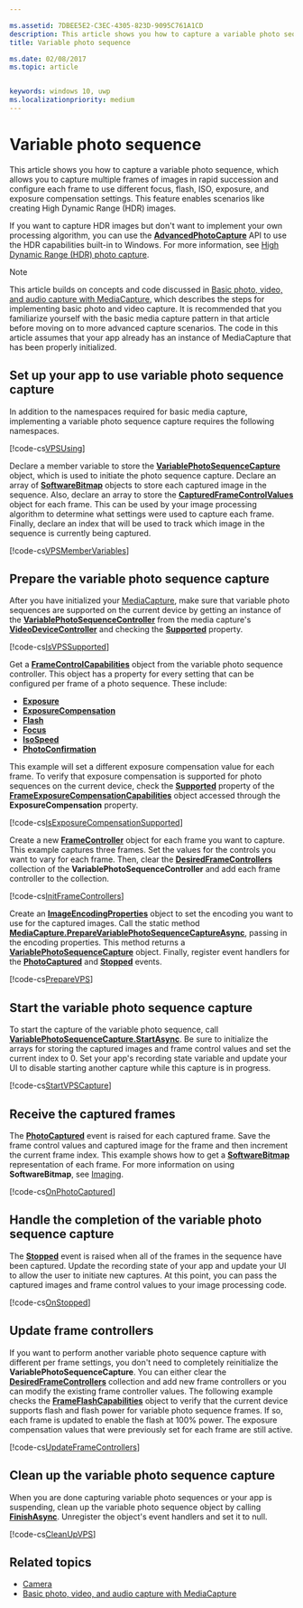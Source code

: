 ```yaml
---

ms.assetid: 7DBEE5E2-C3EC-4305-823D-9095C761A1CD
description: This article shows you how to capture a variable photo sequence, which allows you to capture multiple frames of images in rapid succession and configure each frame to use different focus, flash, ISO, exposure, and exposure compensation settings.
title: Variable photo sequence

ms.date: 02/08/2017
ms.topic: article


keywords: windows 10, uwp
ms.localizationpriority: medium
---
```


# Variable photo sequence



This article shows you how to capture a variable photo sequence, which allows you to capture multiple frames of images in rapid succession and configure each frame to use different focus, flash, ISO, exposure, and exposure compensation settings. This feature enables scenarios like creating High Dynamic Range (HDR) images.

If you want to capture HDR images but don't want to implement your own processing algorithm, you can use the [**AdvancedPhotoCapture**](https://msdn.microsoft.com/library/windows/apps/mt181386) API to use the HDR capabilities built-in to Windows. For more information, see [High Dynamic Range (HDR) photo capture](high-dynamic-range-hdr-photo-capture.md).

> [!NOTE] 
> This article builds on concepts and code discussed in [Basic photo, video, and audio capture with MediaCapture](basic-photo-video-and-audio-capture-with-MediaCapture.md), which describes the steps for implementing basic photo and video capture. It is recommended that you familiarize yourself with the basic media capture pattern in that article before moving on to more advanced capture scenarios. The code in this article assumes that your app already has an instance of MediaCapture that has been properly initialized.

## Set up your app to use variable photo sequence capture

In addition to the namespaces required for basic media capture, implementing a variable photo sequence capture requires the following namespaces.

[!code-cs[VPSUsing](./code/BasicMediaCaptureWin10/cs/MainPage.xaml.cs#SnippetVPSUsing)]

Declare a member variable to store the [**VariablePhotoSequenceCapture**](https://msdn.microsoft.com/library/windows/apps/dn652564) object, which is used to initiate the photo sequence capture. Declare an array of [**SoftwareBitmap**](https://msdn.microsoft.com/library/windows/apps/dn887358) objects to store each captured image in the sequence. Also, declare an array to store the [**CapturedFrameControlValues**](https://msdn.microsoft.com/library/windows/apps/dn608020) object for each frame. This can be used by your image processing algorithm to determine what settings were used to capture each frame. Finally, declare an index that will be used to track which image in the sequence is currently being captured.

[!code-cs[VPSMemberVariables](./code/BasicMediaCaptureWin10/cs/MainPage.xaml.cs#SnippetVPSMemberVariables)]

## Prepare the variable photo sequence capture

After you have initialized your [MediaCapture](capture-photos-and-video-with-mediacapture.md), make sure that variable photo sequences are supported on the current device by getting an instance of the [**VariablePhotoSequenceController**](https://msdn.microsoft.com/library/windows/apps/dn640573) from the media capture's [**VideoDeviceController**](https://msdn.microsoft.com/library/windows/apps/br226825) and checking the [**Supported**](https://msdn.microsoft.com/library/windows/apps/dn640580) property.

[!code-cs[IsVPSSupported](./code/BasicMediaCaptureWin10/cs/MainPage.xaml.cs#SnippetIsVPSSupported)]

Get a [**FrameControlCapabilities**](https://msdn.microsoft.com/library/windows/apps/dn652548) object from the variable photo sequence controller. This object has a property for every setting that can be configured per frame of a photo sequence. These include:

-   [**Exposure**](https://msdn.microsoft.com/library/windows/apps/dn652552)
-   [**ExposureCompensation**](https://msdn.microsoft.com/library/windows/apps/dn652560)
-   [**Flash**](https://msdn.microsoft.com/library/windows/apps/dn652566)
-   [**Focus**](https://msdn.microsoft.com/library/windows/apps/dn652570)
-   [**IsoSpeed**](https://msdn.microsoft.com/library/windows/apps/dn652574)
-   [**PhotoConfirmation**](https://msdn.microsoft.com/library/windows/apps/dn652578)

This example will set a different exposure compensation value for each frame. To verify that exposure compensation is supported for photo sequences on the current device, check the [**Supported**](https://msdn.microsoft.com/library/windows/apps/dn278905) property of the [**FrameExposureCompensationCapabilities**](https://msdn.microsoft.com/library/windows/apps/dn652628) object accessed through the **ExposureCompensation** property.

[!code-cs[IsExposureCompensationSupported](./code/BasicMediaCaptureWin10/cs/MainPage.xaml.cs#SnippetIsExposureCompensationSupported)]

Create a new [**FrameController**](https://msdn.microsoft.com/library/windows/apps/dn652582) object for each frame you want to capture. This example captures three frames. Set the values for the controls you want to vary for each frame. Then, clear the [**DesiredFrameControllers**](https://msdn.microsoft.com/library/windows/apps/dn640574) collection of the **VariablePhotoSequenceController** and add each frame controller to the collection.

[!code-cs[InitFrameControllers](./code/BasicMediaCaptureWin10/cs/MainPage.xaml.cs#SnippetInitFrameControllers)]

Create an [**ImageEncodingProperties**](https://msdn.microsoft.com/library/windows/apps/hh700993) object to set the encoding you want to use for the captured images. Call the static method [**MediaCapture.PrepareVariablePhotoSequenceCaptureAsync**](https://msdn.microsoft.com/library/windows/apps/dn608097), passing in the encoding properties. This method returns a [**VariablePhotoSequenceCapture**](https://msdn.microsoft.com/library/windows/apps/dn652564) object. Finally, register event handlers for the [**PhotoCaptured**](https://msdn.microsoft.com/library/windows/apps/dn652573) and [**Stopped**](https://msdn.microsoft.com/library/windows/apps/dn652585) events.

[!code-cs[PrepareVPS](./code/BasicMediaCaptureWin10/cs/MainPage.xaml.cs#SnippetPrepareVPS)]

## Start the variable photo sequence capture

To start the capture of the variable photo sequence, call [**VariablePhotoSequenceCapture.StartAsync**](https://msdn.microsoft.com/library/windows/apps/dn652577). Be sure to initialize the arrays for storing the captured images and frame control values and set the current index to 0. Set your app's recording state variable and update your UI to disable starting another capture while this capture is in progress.

[!code-cs[StartVPSCapture](./code/BasicMediaCaptureWin10/cs/MainPage.xaml.cs#SnippetStartVPSCapture)]

## Receive the captured frames

The [**PhotoCaptured**](https://msdn.microsoft.com/library/windows/apps/dn652573) event is raised for each captured frame. Save the frame control values and captured image for the frame and then increment the current frame index. This example shows how to get a [**SoftwareBitmap**](https://msdn.microsoft.com/library/windows/apps/dn887358) representation of each frame. For more information on using **SoftwareBitmap**, see [Imaging](imaging.md).

[!code-cs[OnPhotoCaptured](./code/BasicMediaCaptureWin10/cs/MainPage.xaml.cs#SnippetOnPhotoCaptured)]

## Handle the completion of the variable photo sequence capture

The [**Stopped**](https://msdn.microsoft.com/library/windows/apps/dn652585) event is raised when all of the frames in the sequence have been captured. Update the recording state of your app and update your UI to allow the user to initiate new captures. At this point, you can pass the captured images and frame control values to your image processing code.

[!code-cs[OnStopped](./code/BasicMediaCaptureWin10/cs/MainPage.xaml.cs#SnippetOnStopped)]

## Update frame controllers

If you want to perform another variable photo sequence capture with different per frame settings, you don't need to completely reinitialize the **VariablePhotoSequenceCapture**. You can either clear the [**DesiredFrameControllers**](https://msdn.microsoft.com/library/windows/apps/dn640574) collection and add new frame controllers or you can modify the existing frame controller values. The following example checks the [**FrameFlashCapabilities**](https://msdn.microsoft.com/library/windows/apps/dn652657) object to verify that the current device supports flash and flash power for variable photo sequence frames. If so, each frame is updated to enable the flash at 100% power. The exposure compensation values that were previously set for each frame are still active.

[!code-cs[UpdateFrameControllers](./code/BasicMediaCaptureWin10/cs/MainPage.xaml.cs#SnippetUpdateFrameControllers)]

## Clean up the variable photo sequence capture

When you are done capturing variable photo sequences or your app is suspending, clean up the variable photo sequence object by calling [**FinishAsync**](https://msdn.microsoft.com/library/windows/apps/dn652569). Unregister the object's event handlers and set it to null.

[!code-cs[CleanUpVPS](./code/BasicMediaCaptureWin10/cs/MainPage.xaml.cs#SnippetCleanUpVPS)]

## Related topics

* [Camera](camera.md)
* [Basic photo, video, and audio capture with MediaCapture](basic-photo-video-and-audio-capture-with-MediaCapture.md)
 

 




